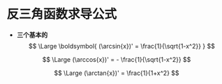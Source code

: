 # **反三角函数求导公式**

- **三个基本的**
$$
\Large \boldsymbol{ (\arcsin{x})' = \frac{1}{\sqrt{1-x^2}} }
$$

$$
\Large (\arccos{x})' = - \frac{1}{\sqrt{1-x^2}}
$$

$$
\Large (\arctan{x})' = \frac{1}{1+x^2}
$$